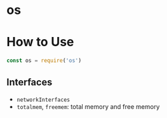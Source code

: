 # os

# How to Use
```javascript
const os = require('os')
```

## Interfaces
- `networkInterfaces`
- `totalmem`, `freemem`: total memory and free memory